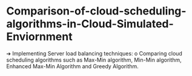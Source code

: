# Comparison-of-cloud-scheduling-algorithms-in-Cloud-Simulated-Enviornment
➔ Implementing Server load balancing techniques: o Comparing cloud scheduling algorithms such as Max-Min algorithm, Min-Min algorithm, Enhanced Max-Min Algorithm and Greedy Algorithm.
